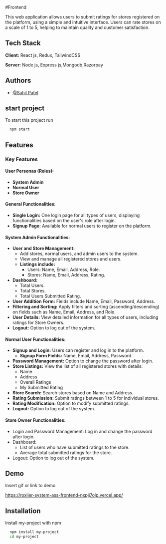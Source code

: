 
#Frontend

This web application allows users to submit ratings for stores registered on the platform, using a simple and intuitive interface. Users can rate stores on a scale of 1 to 5, helping to maintain quality and customer satisfaction.




## Tech Stack

**Client:** React js, Redux, TailwindCSS

**Server:** Node js, Express js,Mongodb,Razorpay


## Authors

- [@Sahil Patel](https://www.github.com/sahil99811)


## start project

To start this project run

```bash
  npm start
```


## Features

### Key Features

#### User Personas (Roles):
- **System Admin**
- **Normal User**
- **Store Owner**

#### General Functionalities:
- **Single Login:** One login page for all types of users, displaying functionalities based on the user's role after login.
- **Signup Page:** Available for normal users to register on the platform.

#### System Admin Functionalities:
- **User and Store Management:**
  - Add stores, normal users, and admin users to the system.
  - View and manage all registered stores and users.
  - **Listings include:**
    - Users: Name, Email, Address, Role.
    - Stores: Name, Email, Address, Rating.
- **Dashboard:**
  - Total Users.
  - Total Stores.
  - Total Users Submitted Rating.
- **User Addition Form:** Fields include Name, Email, Password, Address.
- **Filtering and Sorting:** Apply filters and sorting (ascending/descending) on fields such as Name, Email, Address, and Role.
- **User Details:** View detailed information for all types of users, including ratings for Store Owners.
- **Logout:** Option to log out of the system.

#### Normal User Functionalities:
- **Signup and Login:** Users can register and log in to the platform.
  - **Signup Form Fields:** Name, Email, Address, Password.
- **Password Management:** Option to change the password after login.
- **Store Listings:** View the list of all registered stores with details:
  - Name
  - Address
  - Overall Ratings
  - My Submitted Rating
- **Store Search:** Search stores based on Name and Address.
- **Rating Submission:** Submit ratings between 1 to 5 for individual stores.
- **Rating Modification:** Option to modify submitted ratings.
- **Logout:** Option to log out of the system.

#### Store Owner Functionalities:
- Login and Password Management:
Log in and change the password after login.
- Dashboard:
  - List of users who have submitted ratings to the store.
  - Average total submitted ratings for the store.
- Logout: Option to log out of the system.


## Demo

Insert gif or link to demo

https://roxiler-system-ass-frontend-nxpjj7olp.vercel.app/
## Installation

Install my-project with npm

```bash
  npm install my-project
  cd my-project
```
    
